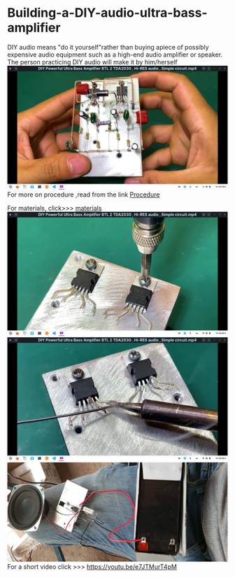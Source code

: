 # Building-a-DIY-audio-ultra-bass-amplifier
DIY audio means "do it yourself"rather than buying apiece of possibly expensive audio equipment such as a high-end audio amplifier or speaker.
The person practicing DIY audio will make it by him/herself
![](Images/crosscheck.png)
For more on procedure ,read from the link 
[Procedure](procedure.md)

For materials, click>>> [materials](Material-details.csv)
![](Images/tyingTDA2030.png)
![](Images/Applysolder.png)
![](Images/TRIAL.jpg)
For a short video click >>> 
https://youtu.be/e7JTMurT4pM
